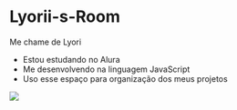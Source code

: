 # Lyorii-s-Room

Me chame de Lyori

- Estou estudando no Alura
- Me desenvolvendo na linguagem JavaScript
- Uso esse espaço para organização dos meus projetos

![](https://media1.tenor.com/m/yrjtIxrgrSAAAAAC/luffy-doflamingo.gif)
